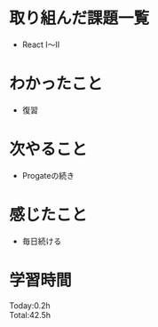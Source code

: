 # 取り組んだ課題一覧
- React I〜II
# わかったこと
- 復習
# 次やること
- Progateの続き
# 感じたこと
- 毎日続ける
# 学習時間
Today:0.2h  
Total:42.5h
